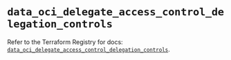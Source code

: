 # `data_oci_delegate_access_control_delegation_controls`

Refer to the Terraform Registry for docs: [`data_oci_delegate_access_control_delegation_controls`](https://registry.terraform.io/providers/hashicorp/oci/7.19.0/docs/data-sources/delegate_access_control_delegation_controls).
